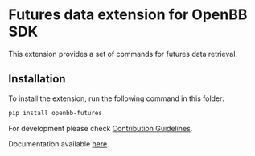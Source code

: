 # Futures data extension for OpenBB SDK

This extension provides a set of commands for futures data retrieval.

## Installation

To install the extension, run the following command in this folder:

```bash
pip install openbb-futures
```

For development please check [Contribution Guidelines](https://github.com/OpenBB-finance/OpenBBTerminal/blob/feature/openbb-sdk-v4/openbb_sdk/CONTRIBUTING.md).

Documentation available [here](https://docs.openbb.co/sdk).
